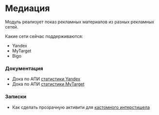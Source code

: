 # Медиация

Модуль реализует показ рекламных материалов из разных рекламных сетей.

Какие сети сейчас поддерживаются:
- Yandex
- MyTarget
- Bigo

### Документация

- Дока по АПИ [статистики Yandex](https://yandex.com/dev/partner-statistics/doc/ru/)
- Дока по АПИ [статистики MyTarget](https://target.my.com/help/partners/web/reporting_api_statistics/ru)


### Записки

- Как сделать прозрачную активити для [кастомного интерстишела](https://blog.mindorks.com/how-to-create-a-transparent-activity-in-android/)
